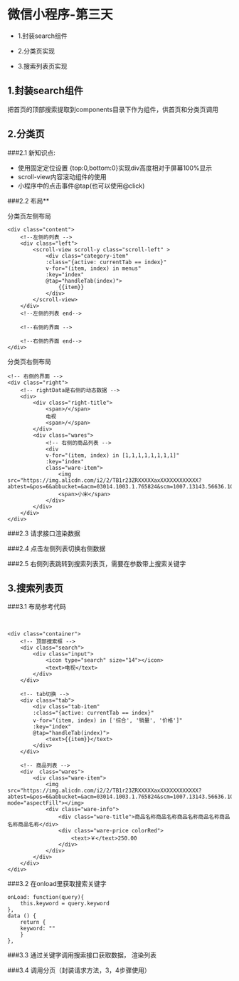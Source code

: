 # 微信小程序-第三天

- 1.封装search组件

- 2.分类页实现

- 3.搜索列表页实现

  

## 1.封装search组件

把首页的顶部搜索提取到components目录下作为组件，供首页和分类页调用

## 2.分类页

###2.1 新知识点: 

- 使用固定定位设置 {top:0,bottom:0}实现div高度相对于屏幕100%显示
- scroll-view内容滚动组件的使用
- 小程序中的点击事件@tap(也可以使用@click)

###2.2 布局**

分类页左侧布局

    <div class="content">
        <!--左侧的列表 -->
        <div class="left">
            <scroll-view scroll-y class="scroll-left" >
                <div class="category-item" 
                :class="{active: currentTab == index}"
                v-for="(item, index) in menus" 
                :key="index"
                @tap="handleTab(index)">
                    {{item}}
                </div>
            </scroll-view>
        </div>    
        <!--左侧的列表 end-->
    
        <!--右侧的界面 -->
    
        <!--右侧的界面 end-->
    </div>

分类页右侧布局

    <!-- 右侧的界面 -->
    <div class="right">
        <!-- rightData是右侧的动态数据 -->
        <div>
            <div class="right-title">
                <span>/</span>
                电视
                <span>/</span>
            </div>
            <div class="wares">
                <!-- 右侧的商品列表 -->
                <div  
                v-for="(item, index) in [1,1,1,1,1,1,1,1]" 
                :key="index"
                class="ware-item">
                    <img src="https://img.alicdn.com/i2/2/TB1r23ZRXXXXXaxXXXXXXXXXXXX?abtest=&pos=6&abbucket=&acm=03014.1003.1.765824&scm=1007.13143.56636.100200300000000_90x90q90.jpg"/>
                    <span>小米</span>
                </div>
            </div>
        </div>
    </div>

###2.3 请求接口渲染数据

###2.4 点击左侧列表切换右侧数据

###2.5 右侧列表跳转到搜索列表页，需要在参数带上搜索关键字


## 3.搜索列表页

###3.1 布局参考代码

​    

    <div class="container">
        <!-- 顶部搜索框 -->
        <div class="search">
            <div class="input">
                <icon type="search" size="14"></icon>
                <text>电视</text>
            </div>
        </div>
    
        <!-- tab切换 -->
        <div class="tab">
            <div class="tab-item" 
            :class="{active: currentTab == index}"
            v-for="(item, index) in ['综合', '销量', '价格']"
            :key="index"
            @tap="handleTab(index)">
                <text>{{item}}</text>
            </div>
        </div>
    
        <!-- 商品列表 -->
        <div  class="wares">
            <div class="ware-item">
                <img src="https://img.alicdn.com/i2/2/TB1r23ZRXXXXXaxXXXXXXXXXXXX?abtest=&pos=6&abbucket=&acm=03014.1003.1.765824&scm=1007.13143.56636.100200300000000_90x90q90.jpg" mode="aspectFill"></img>
                <div class="ware-info">
                    <div class="ware-title">商品名称商品名称商品名称商品名称商品名称商品名称</div>
                    <div class="ware-price colorRed">
                        <text>￥</text>250.00
                    </div>
                </div>
            </div>    
        </div>
    </div>

###3.2 在onload里获取搜索关键字

    onLoad: function(query){
        this.keyword = query.keyword
    },
    data () {
        return {
        keyword: ""
        }
    },

###3.3 通过关键字调用搜索接口获取数据， 渲染列表

###3.4 调用分页（封装请求方法，3，4步骤使用）



